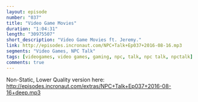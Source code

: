 ```yaml
---
layout: episode
number: "037"
title: "Video Game Movies"
duration: "1:04:31"
length: "30975507"
short_description: "Video Game Movies ft. Jeremy."
link: http://episodes.incronaut.com/NPC+Talk+Ep037+2016-08-16.mp3
segments: "Video Games, NPC Talk"
tags: [videogames, video games, gaming, npc, talk, npc talk, npctalk]
comments: true
---
```


Non-Static, Lower Quality version here: http://episodes.incronaut.com/extras/NPC+Talk+Ep037+2016-08-16+deep.mp3
